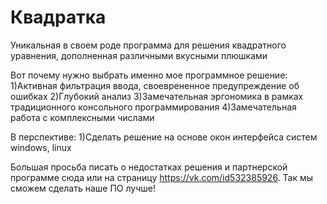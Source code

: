 # Квадратка
Уникальная в своем роде программа для решения квадратного уравнения, дополненная различными вкусными плюшками

Вот почему нужно выбрать именно мое программное решение:
1)Активная фильтрация ввода, своеврененное предупреждение об ошибках
2)Глубокий анализ
3)Замечательная эргономика в рамках традиционного консольного программирования
4)Замечательная работа с комплексными числами

В перспективе:
1)Сделать решение на основе окон интерфейса систем windows, linux

Большая просьба писать о недостатках решения и партнерской программе сюда или на страницу https://vk.com/id532385926. Так мы сможем сделать наше ПО лучше!
